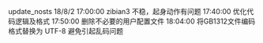 update_nosts
	18/8/2	17:00:00
			zibian3 不稳，起身动作有问题
			17:40:00
			优化代码逻辑及格式
			17:50:00
			删除不必要的用户配置文件
			18:04:00
			将GB1312文件编码格式替换为 UTF-8	避免引起乱码问题


